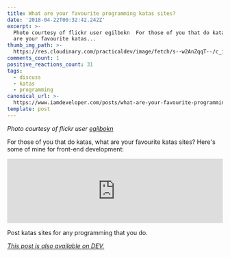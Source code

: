 ```yaml
---
title: What are your favourite programming katas sites?
date: '2018-04-22T00:32:42.242Z'
excerpt: >-
  Photo courtesy of flickr user egilbokn  For those of you that do katas, what
  are your favourite katas...
thumb_img_path: >-
  https://res.cloudinary.com/practicaldev/image/fetch/s--w2AnZqqT--/c_imagga_scale,f_auto,fl_progressive,h_420,q_auto,w_1000/https://thepracticaldev.s3.amazonaws.com/i/qlvdfwxlexb8f27jy7c1.jpg
comments_count: 1
positive_reactions_count: 31
tags:
  - discuss
  - katas
  - programming
canonical_url: >-
  https://www.iamdeveloper.com/posts/what-are-your-favourite-programming-katas-site-ke2/
template: post
---
```



_Photo courtesy of flickr user [egilbokn](https://www.flickr.com/photos/29069071@N00/213242132/in/photolist-jQVsu-4HSwnj-3nJhLE-Rk8YM-cGPCCj-3nDpKe-cGPCp1-ZmkmDB-7Y38tj-384fEd-Qp4JA-6maTGE-r5Yuy8-cGPCJm-jMjUhQ-rpsLdw-Ft6BgK-3nJkyj-6hjyUk-aQHgie-n4c66g-7UJs4W-e1HJvo-5dRuKB-9pok19-8SwbzX-aCggWk-8Sw9xr-3nJ9zC-zQgDA-6hoAgj-Ee2CCT-7kmRmm-Z1yJFh-74tGsq-8uRvzX-8Gp3Lb-eVYRiq-ah7z9w-5WfNUu-4HSAXq-7Byx3F-6DAk8h-3nDLRc-7XMp4T-7XQDbj-3nJeSG-9ocbQa-a4qD37-5WfQk5)_

For those of you that do katas, what are your favourite katas sites? Here's some of mine for front-end development:


<iframe class="liquidTag" src="https://dev.to/embed/twitter?args=892226421430652929" style="border: 0; width: 100%;"></iframe>



Post katas sites for any programming that you do.

*[This post is also available on DEV.](https://dev.to/nickytonline/what-are-your-favourite-programming-katas-site-ke2)*


<script>
const parent = document.getElementsByTagName('head')[0];
const script = document.createElement('script');
script.type = 'text/javascript';
script.src = 'https://cdnjs.cloudflare.com/ajax/libs/iframe-resizer/4.1.1/iframeResizer.min.js';
script.charset = 'utf-8';
script.onload = function() {
    window.iFrameResize({}, '.liquidTag');
};
parent.appendChild(script);
</script>    
